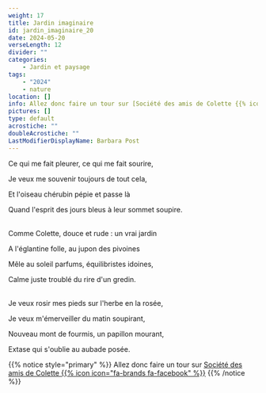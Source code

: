 ```yaml
---
weight: 17
title: Jardin imaginaire
id: jardin_imaginaire_20
date: 2024-05-20
verseLength: 12
divider: ""
categories:
    - Jardin et paysage
tags:
    - "2024"
    - nature
location: []
info: Allez donc faire un tour sur [Société des amis de Colette {{% icon icon="fa-brands fa-facebook" %}}](https://www.facebook.com/amisdecolette)
pictures: []
type: default
acrostiche: ""
doubleAcrostiche: ""
LastModifierDisplayName: Barbara Post
---
```

Ce qui me fait pleurer, ce qui me fait sourire,

Je veux me souvenir toujours de tout cela,

Et l'oiseau chérubin pépie et passe là

Quand l'esprit des jours bleus à leur sommet soupire.

 \
Comme Colette, douce et rude : un vrai jardin

A l'églantine folle, au jupon des pivoines

Mêle au soleil parfums, équilibristes idoines,

Calme juste troublé du rire d'un gredin.

 \
Je veux rosir mes pieds sur l'herbe en la rosée,

Je veux m'émerveiller du matin soupirant,

Nouveau mont de fourmis, un papillon mourant,

Extase qui s'oublie au aubade posée.

<!-- FM:Snippet:Start data:{"id":"_simpleNotice","fields":[{"name":"content","value":""}]} -->
{{% notice style="primary" %}}
Allez donc faire un tour sur [Société des amis de Colette {{% icon icon="fa-brands fa-facebook" %}}](https://www.facebook.com/amisdecolette)
{{% /notice %}}
<!-- FM:Snippet:End -->